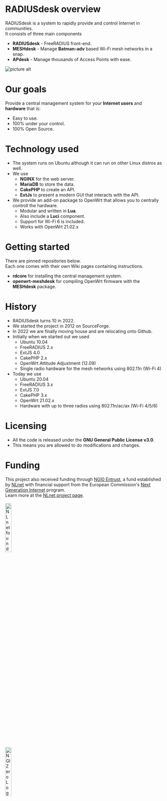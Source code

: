 # RADIUSdesk overview
RADIUSdesk is a system to rapidly provide and control Internet in communities.<br/>
It consists of three main components
* **RADIUSdesk** - FreeRADIUS front-end.
* **MESHdesk** - Manage **Batman-adv** based Wi-Fi mesh networks in a snap.
* **APdesk** - Manage thousands of Access Points with ease.

![picture alt](https://raw.githubusercontent.com/RADIUSdesk/RADIUSdesk.github.io/main/images/pr/pr5.png "RADIUSdesk Screenshot") 


# Our goals
Provide a central management system for your **Internet users** and **hardware** that is:
   * Easy to use.
   * 100% under your control.
   * 100% Open Source.

# Technology used
* The system runs on Ubuntu although it can run on other Linux distros as well.
* We use
   * **NGINX** for the web server.
   * **MariaDB** to store the data.
   * **CakePHP** to create an API.
   * **ExtJs** to present a modern GUI that interacts with the API.
* We provide an add-on package to OpenWrt that allows you to centrally controll the hardware.
   * Modular and written in **Lua**.
   * Also include a **Luci** component.
   * Support for Wi-Fi 6 is included.
   * Works with OpenWrt 21.02.x

# Getting started
There are pinned repositories below.<br/>
Each one comes with their own Wiki pages containing instructions.
* **rdcore** for installing the central management system.
* **openwrt-meshdesk** for compiling OpenWrt firmware with the **MESHdesk** package.

# History
* RADIUSdesk turns 10 in 2022.
* We started the project in 2012 on SourceForge.
* In 2022 we are finally moving house and are relocating onto Github.
* Initially when we started out we used
   * Ubuntu 10.04
   * FreeRADIUS 2.x
   * ExtJS 4.0
   * CakePHP 2.x
   * OpenWrt Attitude Adjustment (12.09)
   * Single radio hardware for the mesh networks using 802.11n (Wi-Fi 4)
* Today we use
    * Ubuntu 20.04
    * FreeRADIUS 3.x
    * ExtJS 7.0
    * CakePHP 3.x
    * OpenWrt 21.02.x
    * Hardware with up to three radios using 802.11n/ac/ax (Wi-Fi 4/5/6)  

# Licensing
* All the code is released under the **GNU General Public License v3.0**.<br/>
* This means you are allowed to do modifications and changes.

# Funding

This project also received funding through [NGI0 Entrust](https://nlnet.nl/entrust), a fund established by [NLnet](https://nlnet.nl) with financial support from the European Commission's [Next Generation Internet](https://ngi.eu) program.<br/>
Learn more at the [NLnet project page](https://nlnet.nl/project/RADIUSdesk-Multiwan).<br/>
<br/>
[<img src="https://nlnet.nl/logo/banner.png" alt="NLnet foundation logo" width="20%" />](https://nlnet.nl)<br/>
[<img src="https://nlnet.nl/image/logos/NGI0_tag.svg" alt="NGI Zero Logo" width="20%" />](https://nlnet.nl/entrust)<br/>


